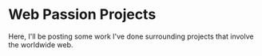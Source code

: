 # Web Passion Projects

Here, I'll be posting some work I've done surrounding projects that involve the worldwide web.
